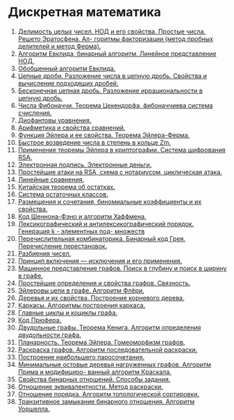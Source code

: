 # Дискретная математика

1. [Делимость целых чисел. НОД и его свойства. Простые числа. Решето Эратосфена. Ал-
горитмы факторизации (метод пробных делителей и метод Ферма).](../master/1.md)
2. [Алгоритм Евклида, бинарный алгоритм. Линейное представление НОД.](../master/2.md)
3. [Обобщенный алгоритм Евклида.](../master/3.md)
4. [Цепные дроби. Разложение числа в цепную дробь. Свойства и вычисление подходящих
дробей.](../master/4.md)
5. [Бесконечная цепная дробь. Разложение иррациональности в цепную дробь.](../master/5.md)
6. [Числа Фибоначчи. Теорема Цекендорфа, фибоначчиева система счисления.](../master/6.md)
7. [Диофантовы уравнения.](../master/7.md)
8. [Арифметика и свойства сравнений.](../master/8.md)
9. [Функция Эйлера и ее свойства. Теорема Эйлера-Ферма.](../master/9.md)
10. [Быстрое возведение числа в степень в кольце Zm.](../master/10.md)
11. [Применение теоремы Эйлера в криптографии. Система шифрования RSA.](../master/11.md)
12. [Электронная подпись. Электронные деньги.](../master/12.md)
13. [Простейшие атаки на RSA, схема с нотариусом, циклическая атака.](../master/13.md)
14. [Линейные сравнения.](../master/14.md)
15. [Китайская теорема об остатках.](../master/15.md)
16. [Система остаточных классов.](../master/16.md)
17. [Размещения и сочетания, биномиальные коэффициенты и их свойства.](../master/17.md)
18. [Код Шеннона-Фэно и алгоритм Хаффмена.](../master/18.md)
19. [Лексикографический и антилексикографический порядок. Генерация k - элементных под-
множеств](../master/19.md)
20. [Перечислительная комбинаторика. Бинарный код Грея. Перечисление перестановок.](../master/20.md)
21. [Разбиения чисел.](../master/21.md)
22. [Принцип включения — исключения и его применения.](../master/22.md)
23. [Машинное представление графов. Поиск в глубину и поиск в ширину в графе.](../master/23.md)
24. [Простейшие определения и свойства графов. Связность.](../master/24.md)
25. [Эйлеровы цепи в графе. Алгоритм Флёри.](../master/25.md)
26. [Деревья и их свойства. Построение корневого дерева.](../master/26.md)
27. [Каркасы. Алгоритмы построения каркаса.](../master/27.md)
28. [Главные циклы и коциклы графа.](../master/28.md)
29. [Код Прюфера.](../master/29.md)
30. [Двудольные графы. Теорема Кенига. Алгоритм определения двудольности графа.](../master/30.md)
31. [Планарность. Теорема Эйлера. Гомеоморфизм графов.](../master/31.md)
32. [Раскраска графов. Алгоритм последовательной раскраски.](../master/32.md)
33. [Построение наибольшего паросочетания.](../master/33.md)
34. [Минимальные остовые деревья нагруженных графов. Алгоритм Прима и модифициро-
ванный алгоритм Краскала.](../master/34.md)
35. [Свойства бинарных отношений. Способы задания.](../master/35.md)
36. [Отношение эквивалентности. Метод раскраски.](../master/36.md)
37. [Отношение порядка. Алгоритм топологической сортировки.](../master/37.md)
38. [Транзитивное замыкание бинарного отношения. Алгоритм Уоршелла.](../master/38.md)
